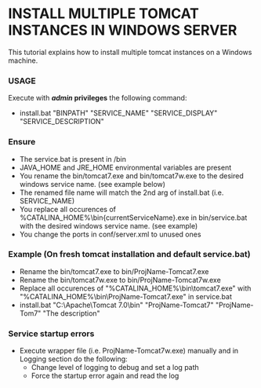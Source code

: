 
# INSTALL MULTIPLE TOMCAT INSTANCES IN WINDOWS SERVER
This tutorial explains how to install multiple tomcat instances on a Windows machine. 

### USAGE
Execute with **_admin_ privileges** the following command: 
 * install.bat "BINPATH" "SERVICE_NAME" "SERVICE_DISPLAY"  "SERVICE_DESCRIPTION"

### Ensure
 * The service.bat is present in /bin
 * JAVA_HOME and JRE_HOME environmental variables are present
 * You rename the bin/tomcat7.exe and bin/tomcat7w.exe to the desired windows service name. (see example below)
 * The renamed file name will match the 2nd arg of install.bat (i.e. SERVICE_NAME)
 * You replace all occurences of %CATALINA_HOME%\bin\{currentServiceName}.exe in bin/service.bat with the desired windows service name. (see example)
 * You change the ports in conf/server.xml to unused ones

### Example (On fresh tomcat installation and default service.bat)
 * Rename the bin/tomcat7.exe to bin/ProjName-Tomcat7.exe
 * Rename the bin/tomcat7w.exe to bin/ProjName-Tomcat7w.exe
 * Replace all occurences of "%CATALINA_HOME%\bin\tomcat7.exe" with "%CATALINA_HOME%\bin\ProjName-Tomcat7.exe" in service.bat
 * install.bat "C:\Apache\Tomcat 7.0\bin" "ProjName-Tomcat7" "ProjName-Tom7" "The description"

### Service startup errors
 * Execute wrapper file (i.e. ProjName-Tomcat7w.exe) manually and in Logging section do the following:
    * Change level of logging to debug and set a log path
    * Force the startup error again and read the log

